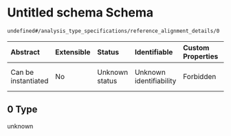 # Untitled schema Schema

```txt
undefined#/analysis_type_specifications/reference_alignment_details/0
```



| Abstract            | Extensible | Status         | Identifiable            | Custom Properties | Additional Properties | Access Restrictions | Defined In                                                                                                |
| :------------------ | :--------- | :------------- | :---------------------- | :---------------- | :-------------------- | :------------------ | :-------------------------------------------------------------------------------------------------------- |
| Can be instantiated | No         | Unknown status | Unknown identifiability | Forbidden         | Allowed               | none                | [analysis-valid-1.json\*](../../../schemas/validation_tests/analysis-valid-1.json "open original schema") |

## 0 Type

unknown
